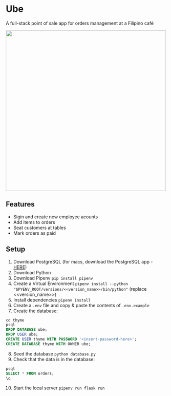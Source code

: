 # Ube
A full-stack point of sale app for orders management at a Filipino café

<img src="https://storage.googleapis.com/frankie-esparza-portfolio/gifs/ube.gif" width="500">

## Features 
- Sigin and create new employee acounts
- Add items to orders
- Seat customers at tables
- Mark orders as paid

## Setup
1) Download PostgreSQL (for macs, download the PostgreSQL app - [HERE](https://postgresapp.com/))
2) Download Python
3) Download Pipenv ```pip install pipenv```    
4) Create a Virtual Environment `pipenv install --python "$PYENV_ROOT/versions/<<version_name>>/bin/python"` (replace <<version_name>>)
5) Install dependencies `pipenv install`
6) Create a `.env` file and copy & paste the contents of `.env.example`
7) Create the database:
```sql
cd thyme
psql    
DROP DATABASE ube;
DROP USER ube;  
CREATE USER thyme WITH PASSWORD '<insert-password-here>';    
CREATE DATABASE thyme WITH OWNER ube;
```
8) Seed the database `python database.py`
9) Check that the data is in the database:
```sql
psql
SELECT * FROM orders;
\q
```
10) Start the local server `pipenv run flask run`
